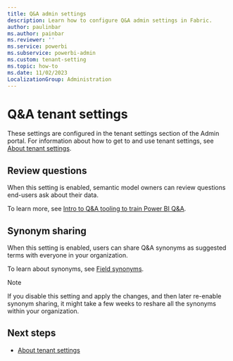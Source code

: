 ```yaml
---
title: Q&A admin settings
description: Learn how to configure Q&A admin settings in Fabric.
author: paulinbar
ms.author: painbar
ms.reviewer: ''
ms.service: powerbi
ms.subservice: powerbi-admin
ms.custom: tenant-setting
ms.topic: how-to
ms.date: 11/02/2023
LocalizationGroup: Administration
---
```


# Q&A tenant settings

These settings are configured in the tenant settings section of the Admin portal. For information about how to get to and use tenant settings, see [About tenant settings](tenant-settings-index.md).

## Review questions

When this setting is enabled, semantic model owners can review questions end-users ask about their data.

To learn more, see [Intro to Q&A tooling to train Power BI Q&A](/power-bi/natural-language/q-and-a-tooling-intro).

## Synonym sharing

When this setting is enabled, users can share Q&A synonyms as suggested terms with everyone in your organization.

To learn about synonyms, see [Field synonyms](/power-bi/natural-language/q-and-a-tooling-intro#field-synonyms).

> [!NOTE]
> If you disable this setting and apply the changes, and then later re-enable synonym sharing, it might take a few weeks to reshare all the synonyms within your organization.

## Next steps

* [About tenant settings](tenant-settings-index.md)